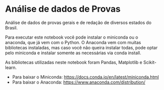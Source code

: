 # Análise de dados de Provas

Análise de dados de provas gerais e de redação de diversos estados do Brasil.

Para executar este notebook você pode instalar o miniconda ou o anaconda, que já vem com o Python. O Anaconda vem com muitas bibliotecas
instaladas, mas caso você não queira instalar todas, pode optar pelo miniconda e instalar somente as necessárias via
conda install.

As bibliotecas utilizadas neste notebook foram Pandas, Matplotlib e Scikit-learn.

* Para baixar o Miniconda: https://docs.conda.io/en/latest/miniconda.html 
* Para baixar o Anaconda: https://www.anaconda.com/distribution/
